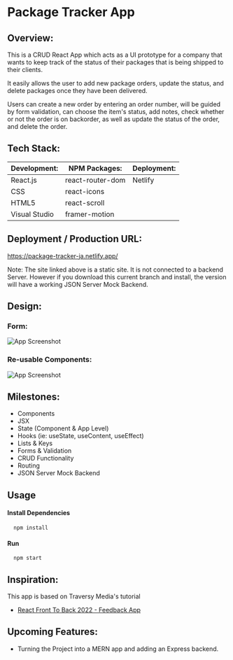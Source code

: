 # Package Tracker App

## Overview:

This is a CRUD React App which acts as a UI prototype for a company that wants to keep track of the status of their packages that is being shipped to their clients.

It easily allows the user to add new package orders, update the status, and delete packages once they have been delivered.

Users can create a new order by entering an order number, will be guided by form validation, can choose the item's status, add notes, check whether or not the order is on backorder, as well as update the status of the order, and delete the order.

## Tech Stack:

| Development:  | NPM Packages:    | Deployment: |
| ------------- | ---------------- | ----------- |
| React.js      | react-router-dom | Netlify     |
| CSS           | react-icons      |             |
| HTML5         | react-scroll     |             |
| Visual Studio | framer-motion    |             |

## Deployment / Production URL:

https://package-tracker-ja.netlify.app/

Note: The site linked above is a static site. It is not connected to a backend Server. However if you download this current branch and install, the version will have a working JSON Server Mock Backend.

## Design:

### Form:

![App Screenshot](https://i.imgur.com/Qekq69X.png)

### Re-usable Components:

![App Screenshot](https://i.imgur.com/X72Niju.png)

## Milestones:

- Components
- JSX
- State (Component & App Level)
- Hooks (ie: useState, useContent, useEffect)
- Lists & Keys
- Forms & Validation
- CRUD Functionality
- Routing
- JSON Server Mock Backend

## Usage

#### Install Dependencies

```http
  npm install
```

#### Run

```http
  npm start
```

## Inspiration:

This app is based on Traversy Media's tutorial

- [React Front To Back 2022 - Feedback App](https://www.udemy.com/course/react-front-to-back-2022/learn/lecture/29765056#overview)

## Upcoming Features:

- Turning the Project into a MERN app and adding an Express backend.

